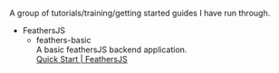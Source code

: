 A group of tutorials/training/getting started guides I have run through.

* FeathersJS
    * feathers-basic   
    A basic feathersJS backend application.   
    [Quick Start | FeathersJS](https://docs.feathersjs.com/guides/basics/starting.html)